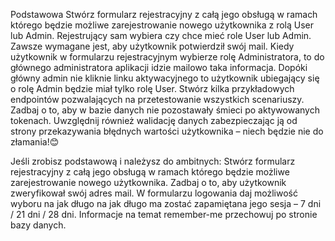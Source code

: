 
Podstawowa
Stwórz formularz rejestracyjny z całą jego obsługą w ramach którego 
będzie możliwe zarejestrowanie nowego użytkownika z rolą User lub Admin. 
Rejestrujący sam wybiera czy chce mieć role User lub Admin. 
Zawsze wymagane jest, aby użytkownik potwierdził swój mail. 
Kiedy użytkownik w formularzu rejestracyjnym wybierze rolę Administratora, 
to do głównego administratora aplikacji idzie mailowo taka informacja. 
Dopóki główny admin nie kliknie linku aktywacyjnego to użytkownik ubiegający 
się o rolę Admin będzie miał tylko rolę User.
Stwórz kilka przykładowych endpointów pozwalających na 
przetestowanie wszystkich scenariuszy. Zadbaj o to, aby w bazie danych nie 
pozostawały śmieci po aktywowanych tokenach. Uwzględnij również walidację 
danych zabezpieczając ją od strony przekazywania błędnych wartości 
użytkownika – niech będzie nie do złamania!😊

Jeśli zrobisz podstawową i należysz do ambitnych:
Stwórz formularz rejestracyjny z całą jego obsługą w ramach którego będzie 
możliwe zarejestrowanie nowego użytkownika. Zadbaj o to, aby użytkownik 
zweryfikował swój adres mail. W formularzu logowania daj możliwość wyboru 
na jak długo na jak długo ma zostać zapamiętana 
jego sesja – 7 dni / 21 dni / 28 dni. 
Informacje na temat remember-me przechowuj po stronie bazy danych.
 

 
